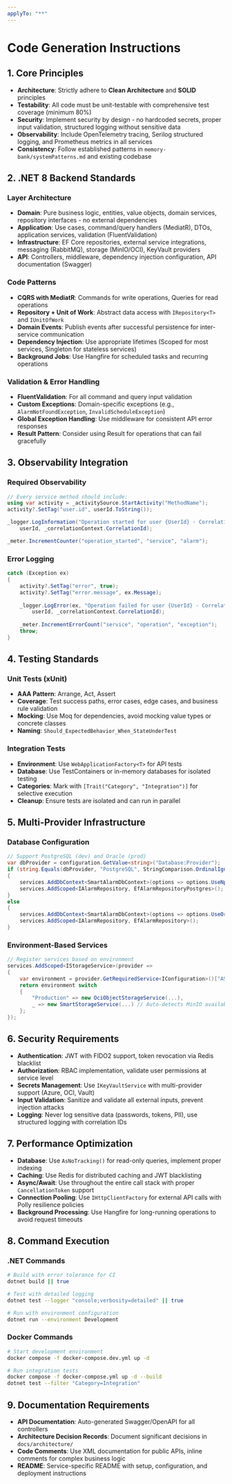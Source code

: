 ```yaml
---
applyTo: "**"
---
```

# Code Generation Instructions

## 1. Core Principles

- **Architecture**: Strictly adhere to **Clean Architecture** and **SOLID** principles
- **Testability**: All code must be unit-testable with comprehensive test coverage (minimum 80%)
- **Security**: Implement security by design - no hardcoded secrets, proper input validation, structured logging without sensitive data
- **Observability**: Include OpenTelemetry tracing, Serilog structured logging, and Prometheus metrics in all services
- **Consistency**: Follow established patterns in `memory-bank/systemPatterns.md` and existing codebase

## 2. .NET 8 Backend Standards

### Layer Architecture
- **Domain**: Pure business logic, entities, value objects, domain services, repository interfaces - no external dependencies
- **Application**: Use cases, command/query handlers (MediatR), DTOs, application services, validation (FluentValidation)
- **Infrastructure**: EF Core repositories, external service integrations, messaging (RabbitMQ), storage (MinIO/OCI), KeyVault providers
- **API**: Controllers, middleware, dependency injection configuration, API documentation (Swagger)

### Code Patterns
- **CQRS with MediatR**: Commands for write operations, Queries for read operations
- **Repository + Unit of Work**: Abstract data access with `IRepository<T>` and `IUnitOfWork`
- **Domain Events**: Publish events after successful persistence for inter-service communication
- **Dependency Injection**: Use appropriate lifetimes (Scoped for most services, Singleton for stateless services)
- **Background Jobs**: Use Hangfire for scheduled tasks and recurring operations

### Validation & Error Handling
- **FluentValidation**: For all command and query input validation
- **Custom Exceptions**: Domain-specific exceptions (e.g., `AlarmNotFoundException`, `InvalidScheduleException`)
- **Global Exception Handling**: Use middleware for consistent API error responses
- **Result Pattern**: Consider using Result<T> for operations that can fail gracefully

## 3. Observability Integration

### Required Observability
```csharp
// Every service method should include:
using var activity = _activitySource.StartActivity("MethodName");
activity?.SetTag("user.id", userId.ToString());

_logger.LogInformation("Operation started for user {UserId} - CorrelationId: {CorrelationId}",
    userId, _correlationContext.CorrelationId);

_meter.IncrementCounter("operation_started", "service", "alarm");
```

### Error Logging
```csharp
catch (Exception ex)
{
    activity?.SetTag("error", true);
    activity?.SetTag("error.message", ex.Message);
    
    _logger.LogError(ex, "Operation failed for user {UserId} - CorrelationId: {CorrelationId}",
        userId, _correlationContext.CorrelationId);
    
    _meter.IncrementErrorCount("service", "operation", "exception");
    throw;
}
```

## 4. Testing Standards

### Unit Tests (xUnit)
- **AAA Pattern**: Arrange, Act, Assert
- **Coverage**: Test success paths, error cases, edge cases, and business rule validation
- **Mocking**: Use Moq for dependencies, avoid mocking value types or concrete classes
- **Naming**: `Should_ExpectedBehavior_When_StateUnderTest`

### Integration Tests
- **Environment**: Use `WebApplicationFactory<T>` for API tests
- **Database**: Use TestContainers or in-memory databases for isolated testing
- **Categories**: Mark with `[Trait("Category", "Integration")]` for selective execution
- **Cleanup**: Ensure tests are isolated and can run in parallel

## 5. Multi-Provider Infrastructure

### Database Configuration
```csharp
// Support PostgreSQL (dev) and Oracle (prod)
var dbProvider = configuration.GetValue<string>("Database:Provider");
if (string.Equals(dbProvider, "PostgreSQL", StringComparison.OrdinalIgnoreCase))
{
    services.AddDbContext<SmartAlarmDbContext>(options => options.UseNpgsql(connectionString));
    services.AddScoped<IAlarmRepository, EfAlarmRepositoryPostgres>();
}
else
{
    services.AddDbContext<SmartAlarmDbContext>(options => options.UseOracle(connectionString));
    services.AddScoped<IAlarmRepository, EfAlarmRepository>();
}
```

### Environment-Based Services
```csharp
// Register services based on environment
services.AddScoped<IStorageService>(provider =>
{
    var environment = provider.GetRequiredService<IConfiguration>()["ASPNETCORE_ENVIRONMENT"];
    return environment switch
    {
        "Production" => new OciObjectStorageService(...),
        _ => new SmartStorageService(...) // Auto-detects MinIO availability
    };
});
```

## 6. Security Requirements

- **Authentication**: JWT with FIDO2 support, token revocation via Redis blacklist
- **Authorization**: RBAC implementation, validate user permissions at service level
- **Secrets Management**: Use `IKeyVaultService` with multi-provider support (Azure, OCI, Vault)
- **Input Validation**: Sanitize and validate all external inputs, prevent injection attacks
- **Logging**: Never log sensitive data (passwords, tokens, PII), use structured logging with correlation IDs

## 7. Performance Optimization

- **Database**: Use `AsNoTracking()` for read-only queries, implement proper indexing
- **Caching**: Use Redis for distributed caching and JWT blacklisting
- **Async/Await**: Use throughout the entire call stack with proper `CancellationToken` support
- **Connection Pooling**: Use `IHttpClientFactory` for external API calls with Polly resilience policies
- **Background Processing**: Use Hangfire for long-running operations to avoid request timeouts

## 8. Command Execution

### .NET Commands
```bash
# Build with error tolerance for CI
dotnet build || true

# Test with detailed logging
dotnet test --logger "console;verbosity=detailed" || true

# Run with environment configuration
dotnet run --environment Development
```

### Docker Commands
```bash
# Start development environment
docker compose -f docker-compose.dev.yml up -d

# Run integration tests
docker compose -f docker-compose.yml up -d --build
dotnet test --filter "Category=Integration"
```

## 9. Documentation Requirements

- **API Documentation**: Auto-generated Swagger/OpenAPI for all controllers
- **Architecture Decision Records**: Document significant decisions in `docs/architecture/`
- **Code Comments**: Use XML documentation for public APIs, inline comments for complex business logic
- **README**: Service-specific README with setup, configuration, and deployment instructions
